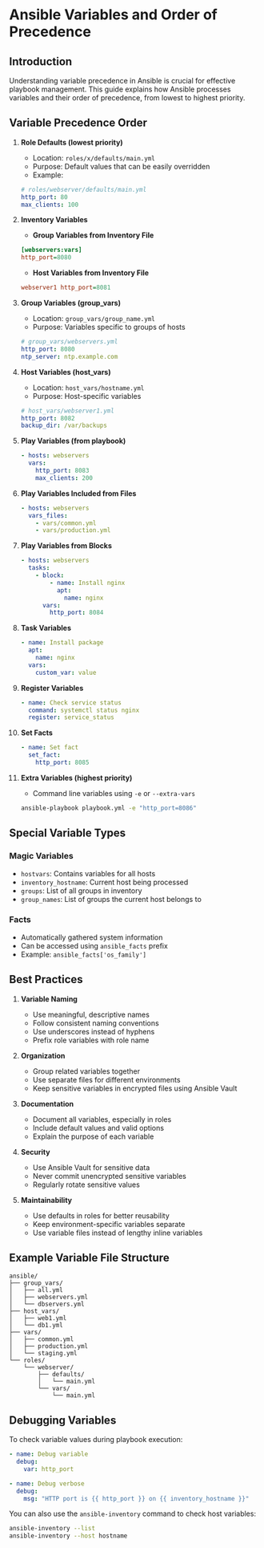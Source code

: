 # Ansible Variables and Order of Precedence

## Introduction
Understanding variable precedence in Ansible is crucial for effective playbook management. This guide explains how Ansible processes variables and their order of precedence, from lowest to highest priority.

## Variable Precedence Order

1. **Role Defaults (lowest priority)**
   - Location: `roles/x/defaults/main.yml`
   - Purpose: Default values that can be easily overridden
   - Example:
   ```yaml
   # roles/webserver/defaults/main.yml
   http_port: 80
   max_clients: 100
   ```

2. **Inventory Variables**
   - **Group Variables from Inventory File**
   ```ini
   [webservers:vars]
   http_port=8080
   ```
   - **Host Variables from Inventory File**
   ```ini
   webserver1 http_port=8081
   ```

3. **Group Variables (group_vars)**
   - Location: `group_vars/group_name.yml`
   - Purpose: Variables specific to groups of hosts
   ```yaml
   # group_vars/webservers.yml
   http_port: 8080
   ntp_server: ntp.example.com
   ```

4. **Host Variables (host_vars)**
   - Location: `host_vars/hostname.yml`
   - Purpose: Host-specific variables
   ```yaml
   # host_vars/webserver1.yml
   http_port: 8082
   backup_dir: /var/backups
   ```

5. **Play Variables (from playbook)**
   ```yaml
   - hosts: webservers
     vars:
       http_port: 8083
       max_clients: 200
   ```

6. **Play Variables Included from Files**
   ```yaml
   - hosts: webservers
     vars_files:
       - vars/common.yml
       - vars/production.yml
   ```

7. **Play Variables from Blocks**
   ```yaml
   - hosts: webservers
     tasks:
       - block:
           - name: Install nginx
             apt:
               name: nginx
         vars:
           http_port: 8084
   ```

8. **Task Variables**
   ```yaml
   - name: Install package
     apt:
       name: nginx
     vars:
       custom_var: value
   ```

9. **Register Variables**
   ```yaml
   - name: Check service status
     command: systemctl status nginx
     register: service_status
   ```

10. **Set Facts**
    ```yaml
    - name: Set fact
      set_fact:
        http_port: 8085
    ```

11. **Extra Variables (highest priority)**
    - Command line variables using `-e` or `--extra-vars`
    ```bash
    ansible-playbook playbook.yml -e "http_port=8086"
    ```

## Special Variable Types

### Magic Variables
- `hostvars`: Contains variables for all hosts
- `inventory_hostname`: Current host being processed
- `groups`: List of all groups in inventory
- `group_names`: List of groups the current host belongs to

### Facts
- Automatically gathered system information
- Can be accessed using `ansible_facts` prefix
- Example: `ansible_facts['os_family']`

## Best Practices

1. **Variable Naming**
   - Use meaningful, descriptive names
   - Follow consistent naming conventions
   - Use underscores instead of hyphens
   - Prefix role variables with role name

2. **Organization**
   - Group related variables together
   - Use separate files for different environments
   - Keep sensitive variables in encrypted files using Ansible Vault

3. **Documentation**
   - Document all variables, especially in roles
   - Include default values and valid options
   - Explain the purpose of each variable

4. **Security**
   - Use Ansible Vault for sensitive data
   - Never commit unencrypted sensitive variables
   - Regularly rotate sensitive values

5. **Maintainability**
   - Use defaults in roles for better reusability
   - Keep environment-specific variables separate
   - Use variable files instead of lengthy inline variables

## Example Variable File Structure
```
ansible/
├── group_vars/
│   ├── all.yml
│   ├── webservers.yml
│   └── dbservers.yml
├── host_vars/
│   ├── web1.yml
│   └── db1.yml
├── vars/
│   ├── common.yml
│   ├── production.yml
│   └── staging.yml
└── roles/
    └── webserver/
        ├── defaults/
        │   └── main.yml
        └── vars/
            └── main.yml
```

## Debugging Variables

To check variable values during playbook execution:
```yaml
- name: Debug variable
  debug:
    var: http_port

- name: Debug verbose
  debug:
    msg: "HTTP port is {{ http_port }} on {{ inventory_hostname }}"
```

You can also use the `ansible-inventory` command to check host variables:
```bash
ansible-inventory --list
ansible-inventory --host hostname
```

